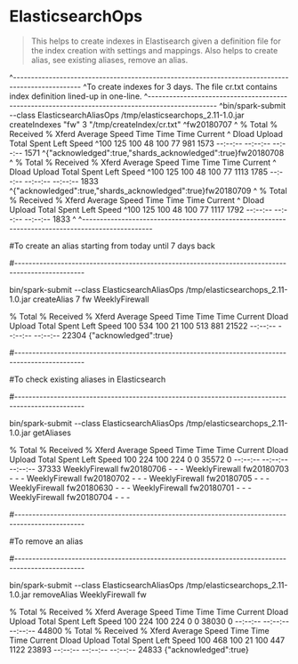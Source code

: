 # ElasticsearchOps

>This helps to create indexes in Elastisearch given a definition file for the index creation with settings and mappings.
>Also helps to create alias, see existing aliases, remove an alias. 

^-------------------------------------------------------------------------------------------------
^To create indexes for 3 days. The file cr.txt contains index definition lined-up in one-line.
^-------------------------------------------------------------------------------------------------
^bin/spark-submit --class ElasticsearchAliasOps /tmp/elasticsearchops_2.11-1.0.jar createIndexes "fw" 3 "/tmp/createIndex/cr.txt"
^fw20180707
^  % Total    % Received % Xferd  Average Speed   Time    Time     Time  Current
^                                 Dload  Upload   Total   Spent    Left  Speed
^100   125  100    48  100    77    981   1573 --:--:-- --:--:-- --:--:--  1571
^{"acknowledged":true,"shards_acknowledged":true}fw20180708
^  % Total    % Received % Xferd  Average Speed   Time    Time     Time  Current
^                                 Dload  Upload   Total   Spent    Left  Speed
^100   125  100    48  100    77   1113   1785 --:--:-- --:--:-- --:--:--  1833
^{"acknowledged":true,"shards_acknowledged":true}fw20180709
^  % Total    % Received % Xferd  Average Speed   Time    Time     Time  Current
^                                 Dload  Upload   Total   Spent    Left  Speed
^100   125  100    48  100    77   1117   1792 --:--:-- --:--:-- --:--:--  1833
^
^-------------------------------------------------------------------------------------------------

#To create an alias starting from today until 7 days back

#-------------------------------------------------------------------------------------------------

bin/spark-submit --class ElasticsearchAliasOps /tmp/elasticsearchops_2.11-1.0.jar createAlias 7 fw WeeklyFirewall

  % Total    % Received % Xferd  Average Speed   Time    Time     Time  Current
                                 Dload  Upload   Total   Spent    Left  Speed
100   534  100    21  100   513    881  21522 --:--:-- --:--:-- --:--:-- 22304
{"acknowledged":true}

#-------------------------------------------------------------------------------------------------

#To check existing aliases in Elasticsearch

#-------------------------------------------------------------------------------------------------

bin/spark-submit --class ElasticsearchAliasOps /tmp/elasticsearchops_2.11-1.0.jar getAliases

  % Total    % Received % Xferd  Average Speed   Time    Time     Time  Current
                                 Dload  Upload   Total   Spent    Left  Speed
100   224  100   224    0     0  35572      0 --:--:-- --:--:-- --:--:-- 37333
WeeklyFirewall fw20180706 - - -
WeeklyFirewall fw20180703 - - -
WeeklyFirewall fw20180702 - - -
WeeklyFirewall fw20180705 - - -
WeeklyFirewall fw20180630 - - -
WeeklyFirewall fw20180701 - - -
WeeklyFirewall fw20180704 - - -

#-------------------------------------------------------------------------------------------------

#To remove an alias 

#-------------------------------------------------------------------------------------------------

bin/spark-submit --class ElasticsearchAliasOps /tmp/elasticsearchops_2.11-1.0.jar removeAlias WeeklyFirewall fw

  % Total    % Received % Xferd  Average Speed   Time    Time     Time  Current
                                 Dload  Upload   Total   Spent    Left  Speed
100   224  100   224    0     0  38030      0 --:--:-- --:--:-- --:--:-- 44800
  % Total    % Received % Xferd  Average Speed   Time    Time     Time  Current
                                 Dload  Upload   Total   Spent    Left  Speed
100   468  100    21  100   447   1122  23893 --:--:-- --:--:-- --:--:-- 24833
{"acknowledged":true}

